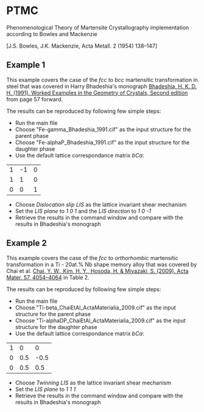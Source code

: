 # PTMC
Phenomenological Theory of Martensite Crystallography implementation according to Bowles and Mackenzie

[J.S. Bowles, J.K. Mackenzie, Acta Metall. 2 (1954) 138–147]

## Example 1
This example covers the case of the *fcc* to *bcc* martensitic transformation in steel that was covered in Harry Bhadeshia's monograph [Bhadeshia, H. K. D. H. (1991). Worked Examples in the Geometry of Crystals, Second edition](https://www.phase-trans.msm.cam.ac.uk/2001/geometry2/Geometry.pdf) from page 57 forward.

The results can be reproduced by following few simple steps:
- Run the main file
- Choose "Fe-gamma_Bhadeshia_1991.cif" as the input structure for the parent phase
- Choose "Fe-alphaP_Bhadeshia_1991.cif" as the input structure for the daughter phase
- Use the default lattice correspondance matrix *bCa*:

| | |  |
| --------------- | --------------- | --------------- |
| 1 | -1 | 0 |
| 1 | 1  | 0 |
| 0 | 0  | 1 |

- Choose *Dislocation slip LIS* as the lattice invariant shear mechanism
- Set the *LIS plane* to *1 0 1* and the *LIS direction* to *1 0 -1*
- Retrieve the results in the command window and compare with the results in Bhadeshia's monograph

## Example 2
This example covers the case of the *fcc* to *orthorhombic* martensitic transformation in a Ti - 20at.% Nb shape memory alloy that was covered by Chai et al. [Chai, Y. W., Kim, H. Y., Hosoda, H. & Miyazaki, S. (2009). Acta Mater. 57, 4054–4064](http://dx.doi.org/10.1016/j.actamat.2009.04.051) in Table 2.

The results can be reproduced by following few simple steps:
- Run the main file
- Choose "Ti-beta_ChaiEtAl_ActaMaterialia_2009.cif" as the input structure for the parent phase
- Choose "Ti-alphaDP_ChaiEtAl_ActaMaterialia_2009.cif" as the input structure for the daughter phase
- Use the default lattice correspondance matrix *bCa*:

| | |  |
| --------------- | --------------- | --------------- |
| 1 | 0 | 0 |
| 0 | 0.5  | -0.5 |
| 0 | 0.5  | 0.5 |

- Choose *Twinning LIS* as the lattice invariant shear mechanism
- Set the *LIS plane* to *1 1 1*
- Retrieve the results in the command window and compare with the results in Bhadeshia's monograph
